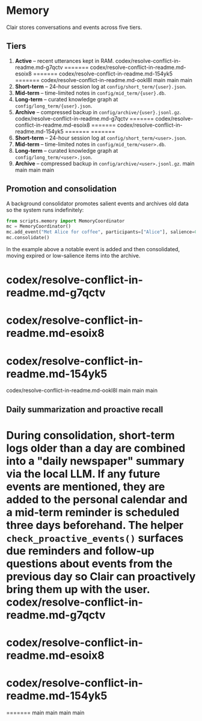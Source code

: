 # Memory

Clair stores conversations and events across five tiers.

## Tiers

1. **Active** – recent utterances kept in RAM.
 codex/resolve-conflict-in-readme.md-g7qctv
=======
 codex/resolve-conflict-in-readme.md-esoix8
=======
codex/resolve-conflict-in-readme.md-154yk5
=======
 codex/resolve-conflict-in-readme.md-ookl8l
main
 main
 main
2. **Short-term** – 24-hour session log at `config/short_term/{user}.json`.
3. **Mid-term** – time-limited notes in `config/mid_term/{user}.db`.
4. **Long-term** – curated knowledge graph at `config/long_term/{user}.json`.
5. **Archive** – compressed backup in `config/archive/{user}.jsonl.gz`.
 codex/resolve-conflict-in-readme.md-g7qctv
=======
 codex/resolve-conflict-in-readme.md-esoix8
=======
 codex/resolve-conflict-in-readme.md-154yk5
=======
=======
2. **Short-term** – 24-hour session log at `config/short_term/<user>.json`.
3. **Mid-term** – time-limited notes in `config/mid_term/<user>.db`.
4. **Long-term** – curated knowledge graph at `config/long_term/<user>.json`.
5. **Archive** – compressed backup in `config/archive/<user>.jsonl.gz`.
 main
 main
 main
 main

## Promotion and consolidation

A background consolidator promotes salient events and archives old data so the
system runs indefinitely:

```python
from scripts.memory import MemoryCoordinator
mc = MemoryCoordinator()
mc.add_event("Met Alice for coffee", participants=["Alice"], salience=0.9)
mc.consolidate()
```

In the example above a notable event is added and then consolidated, moving
expired or low-salience items into the archive.

 codex/resolve-conflict-in-readme.md-g7qctv
=======
 codex/resolve-conflict-in-readme.md-esoix8
=======
 codex/resolve-conflict-in-readme.md-154yk5
=======
 codex/resolve-conflict-in-readme.md-ookl8l
 main
 main
 main
## Daily summarization and proactive recall

During consolidation, short‑term logs older than a day are combined into a
"daily newspaper" summary via the local LLM. If any future events are mentioned,
they are added to the personal calendar and a mid‑term reminder is scheduled
three days beforehand. The helper `check_proactive_events()` surfaces due
reminders and follow‑up questions about events from the previous day so Clair
can proactively bring them up with the user.
 codex/resolve-conflict-in-readme.md-g7qctv
=======
 codex/resolve-conflict-in-readme.md-esoix8
=======
 codex/resolve-conflict-in-readme.md-154yk5
=======
=======
 main
 main
 main
 main
